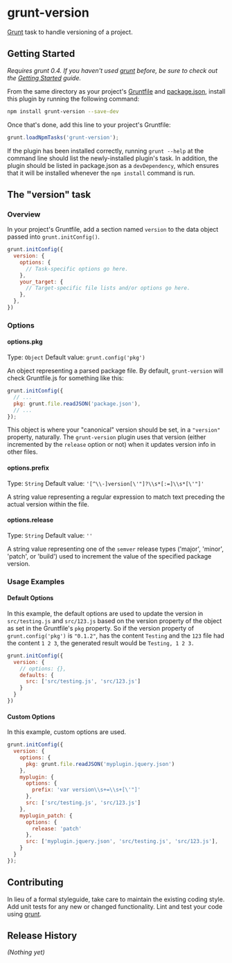 # grunt-version

[Grunt][grunt] task to handle versioning of a project.

## Getting Started
_Requires grunt 0.4. If you haven't used [grunt][] before, be sure to check out the [Getting Started][] guide._

From the same directory as your project's [Gruntfile][Getting Started] and [package.json][], install this plugin by running the following command:

```bash
npm install grunt-version --save-dev
```

Once that's done, add this line to your project's Gruntfile:

```js
grunt.loadNpmTasks('grunt-version');
```

If the plugin has been installed correctly, running `grunt --help` at the command line should list the newly-installed plugin's task. In addition, the plugin should be listed in package.json as a `devDependency`, which ensures that it will be installed whenever the `npm install` command is run.

[grunt]: http://gruntjs.com/
[Getting Started]: https://github.com/gruntjs/grunt/blob/devel/docs/getting_started.md
[package.json]: https://npmjs.org/doc/json.html

## The "version" task

### Overview
In your project's Gruntfile, add a section named `version` to the data object passed into `grunt.initConfig()`.

```js
grunt.initConfig({
  version: {
    options: {
      // Task-specific options go here.
    },
    your_target: {
      // Target-specific file lists and/or options go here.
    },
  },
})
```

### Options

#### options.pkg
Type: `Object`
Default value: `grunt.config('pkg')`

An object representing a parsed package file. By default, `grunt-version` will check Gruntfile.js for something like this:

```js
grunt.initConfig({
  // ...
  pkg: grunt.file.readJSON('package.json'),
  // ...
});
```

This object is where your "canonical" version should be set, in a `"version"` property, naturally. The `grunt-version` plugin uses that version (either incremented by the `release` option or not) when it updates version info in other files.

#### options.prefix
Type: `String`
Default value: `'[^\\-]version[\'"]?\\s*[:=]\\s*[\'"]'`

A string value representing a regular expression to match text preceding the actual version within the file.

#### options.release
Type: `String`
Default value: `''`

A string value representing one of the `semver` release types ('major', 'minor', 'patch', or 'build') used to increment the value of the specified package version.

### Usage Examples

#### Default Options
In this example, the default options are used to update the version in `src/testing.js` and `src/123.js` based on the version property of the object as set in the Gruntfile's `pkg` property. So if the version property of `grunt.config('pkg')` is `"0.1.2"`, has the content `Testing` and the `123` file had the content `1 2 3`, the generated result would be `Testing, 1 2 3.`

```js
grunt.initConfig({
  version: {
    // options: {},
    defaults: {
      src: ['src/testing.js', 'src/123.js']
    }
  }
})
```

#### Custom Options
In this example, custom options are used.

```js
grunt.initConfig({
  version: {
    options: {
      pkg: grunt.file.readJSON('myplugin.jquery.json')
    },
    myplugin: {
      options: {
        prefix: 'var version\\s+=\\s+[\'"]'
      },
      src: ['src/testing.js', 'src/123.js']
    },
    myplugin_patch: {
      options: {
        release: 'patch'
      },
      src: ['myplugin.jquery.json', 'src/testing.js', 'src/123.js'],
    }
  }
});
```

## Contributing
In lieu of a formal styleguide, take care to maintain the existing coding style. Add unit tests for any new or changed functionality. Lint and test your code using [grunt][].

## Release History
_(Nothing yet)_
